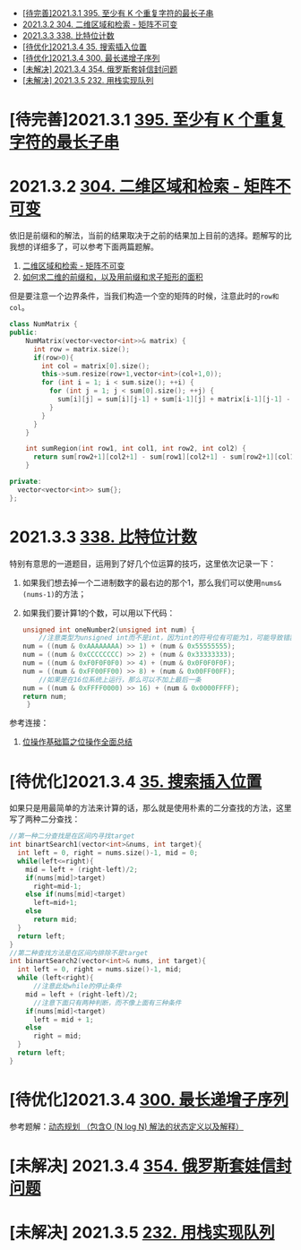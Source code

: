 - [[待完善]2021.3.1 395. 至少有 K 个重复字符的最长子串](#待完善202131-395-至少有-k-个重复字符的最长子串)
- [2021.3.2 304. 二维区域和检索 - 矩阵不可变](#202132-304-二维区域和检索---矩阵不可变)
- [2021.3.3 338. 比特位计数](#202133-338-比特位计数)
- [[待优化]2021.3.4 35. 搜索插入位置](#待优化202134-35-搜索插入位置)
- [[待优化]2021.3.4 300. 最长递增子序列](#待优化202134-300-最长递增子序列)
- [[未解决] 2021.3.4 354. 俄罗斯套娃信封问题](#未解决-202134-354-俄罗斯套娃信封问题)
- [[未解决] 2021.3.5 232. 用栈实现队列](#未解决-202135-232-用栈实现队列)

# [待完善]2021.3.1 [395. 至少有 K 个重复字符的最长子串](https://leetcode-cn.com/problems/longest-substring-with-at-least-k-repeating-characters/)

# 2021.3.2 [304. 二维区域和检索 - 矩阵不可变](https://leetcode-cn.com/problems/range-sum-query-2d-immutable/)

依旧是前缀和的解法，当前的结果取决于之前的结果加上目前的选择。题解写的比我想的详细多了，可以参考下面两篇题解。

1. [二维区域和检索 - 矩阵不可变](https://leetcode-cn.com/problems/range-sum-query-2d-immutable/solution/er-wei-qu-yu-he-jian-suo-ju-zhen-bu-ke-b-2z5n/)
2. [如何求二维的前缀和，以及用前缀和求子矩形的面积](https://leetcode-cn.com/problems/range-sum-query-2d-immutable/solution/ru-he-qiu-er-wei-de-qian-zhui-he-yi-ji-y-6c21/)

但是要注意一个边界条件，当我们构造一个空的矩阵的时候，注意此时的`row和col`。

```c++
class NumMatrix {
public:
    NumMatrix(vector<vector<int>>& matrix) {
      int row = matrix.size();
      if(row>0){
        int col = matrix[0].size();
		this->sum.resize(row+1,vector<int>(col+1,0));
		for (int i = 1; i < sum.size(); ++i) {
		  for (int j = 1; j < sum[0].size(); ++j) {
			sum[i][j] = sum[i][j-1] + sum[i-1][j] + matrix[i-1][j-1] - sum[i-1][j-1];
		  }
		}
      }
    }

    int sumRegion(int row1, int col1, int row2, int col2) {
	  return sum[row2+1][col2+1] - sum[row1][col2+1] - sum[row2+1][col1] + sum[row1][col1];
    }

private:
  vector<vector<int>> sum{};
};
```

# 2021.3.3 [338. 比特位计数](https://leetcode-cn.com/problems/counting-bits/)

特别有意思的一道题目，运用到了好几个位运算的技巧，这里依次记录一下：

1. 如果我们想去掉一个二进制数字的最右边的那个1，那么我们可以使用`nums&(nums-1)`的方法；

2. 如果我们要计算1的个数，可以用以下代码：

   ```c++
   unsigned int oneNumber2(unsigned int num) {
       //注意类型为unsigned int而不是int，因为int的符号位有可能为1，可能导致错乱
   num = ((num & 0xAAAAAAAA) >> 1) + (num & 0x55555555);
   num = ((num & 0xCCCCCCCC) >> 2) + (num & 0x33333333);
   num = ((num & 0xF0F0F0F0) >> 4) + (num & 0x0F0F0F0F);
   num = ((num & 0xFF00FF00) >> 8) + (num & 0x00FF00FF);
       //如果是在16位系统上运行，那么可以不加上最后一条
   num = ((num & 0xFFFF0000) >> 16) + (num & 0x0000FFFF);
   return num;
    }
   ```

参考连接：

1. [位操作基础篇之位操作全面总结](https://blog.csdn.net/MoreWindows/article/details/7354571)

# [待优化]2021.3.4 [35. 搜索插入位置](https://leetcode-cn.com/problems/search-insert-position/)

如果只是用最简单的方法来计算的话，那么就是使用朴素的二分查找的方法，这里写了两种二分查找：

```c++
//第一种二分查找是在区间内寻找target
int binartSearch1(vector<int>&nums, int target){
  int left = 0, right = nums.size()-1, mid = 0;
  while(left<=right){
    mid = left + (right-left)/2;
    if(nums[mid]>target)
      right=mid-1;
    else if(nums[mid]<target)
      left=mid+1;
    else
      return mid;
  }
  return left;
}
//第二种查找方法是在区间内排除不是target
int binartSearch2(vector<int>& nums, int target){
  int left = 0, right = nums.size()-1, mid;
  while (left<right){
      //注意此处while的停止条件
    mid = left + (right-left)/2;
      //注意下面只有两种判断，而不像上面有三种条件
    if(nums[mid]<target)
      left = mid + 1;
    else
      right = mid;
  }
  return left;
}
```

# [待优化]2021.3.4 [300. 最长递增子序列](https://leetcode-cn.com/problems/longest-increasing-subsequence/)

参考题解：[动态规划 （包含O (N log N) 解法的状态定义以及解释）](https://leetcode-cn.com/problems/longest-increasing-subsequence/solution/dong-tai-gui-hua-er-fen-cha-zhao-tan-xin-suan-fa-p/)

# [未解决] 2021.3.4 [354. 俄罗斯套娃信封问题](https://leetcode-cn.com/problems/russian-doll-envelopes/)

# [未解决] 2021.3.5 [232. 用栈实现队列](https://leetcode-cn.com/problems/implement-queue-using-stacks/)

